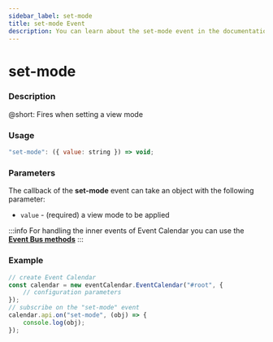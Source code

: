 ```yaml
---
sidebar_label: set-mode
title: set-mode Event
description: You can learn about the set-mode event in the documentation of the DHTMLX JavaScript Event Calendar library. Browse developer guides and API reference, try out code examples and live demos, and download a free 30-day evaluation version of DHTMLX Event Calendar.
---
```


# set-mode

### Description

@short: Fires when setting a view mode

### Usage

~~~jsx {}
"set-mode": ({ value: string }) => void;
~~~

### Parameters

The callback of the **set-mode** event can take an object with the following parameter:

- `value` - (required) a view mode to be applied

:::info
For handling the inner events of Event Calendar you can use the [**Event Bus methods**](api/overview/eventbus_overview.md)
:::

### Example

~~~jsx {6-8}
// create Event Calendar
const calendar = new eventCalendar.EventCalendar("#root", {
	// configuration parameters
});
// subscribe on the "set-mode" event
calendar.api.on("set-mode", (obj) => {
	console.log(obj);
});
~~~
